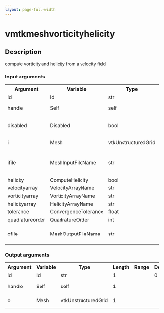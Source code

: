 ```yaml
---
layout: page-full-width
---
```

<h1>vmtkmeshvorticityhelicity</h1>
<h2>Description</h2>
compute vorticity and helicity from a velocity field
<h3>Input arguments</h3>
<table class="vmtkscripts">
<tr>
<th>Argument</th><th>Variable</th><th>Type</th><th>Length</th><th>Range</th><th>Default</th><th>Description</th>
</tr>
<tr><td>id</td><td>Id</td><td>str</td><td>1</td><td></td><td>0</td><td>script id</td>
</tr>
<tr><td>handle</td><td>Self</td><td>self</td><td>1</td><td></td><td></td><td>handle to self</td>
</tr>
<tr><td>disabled</td><td>Disabled</td><td>bool</td><td>1</td><td></td><td>0</td><td>disable execution and piping</td>
</tr>
<tr><td>i</td><td>Mesh</td><td>vtkUnstructuredGrid</td><td>1</td><td></td><td></td><td>the input mesh</td>
</tr>
<tr><td>ifile</td><td>MeshInputFileName</td><td>str</td><td>1</td><td></td><td></td><td>filename for the default Mesh reader</td>
</tr>
<tr><td>helicity</td><td>ComputeHelicity</td><td>bool</td><td>1</td><td></td><td>True</td><td></td>
</tr>
<tr><td>velocityarray</td><td>VelocityArrayName</td><td>str</td><td>1</td><td></td><td>None</td><td></td>
</tr>
<tr><td>vorticityarray</td><td>VorticityArrayName</td><td>str</td><td>1</td><td></td><td>Vorticity</td><td></td>
</tr>
<tr><td>helicityarray</td><td>HelicityArrayName</td><td>str</td><td>1</td><td></td><td>Helicity</td><td></td>
</tr>
<tr><td>tolerance</td><td>ConvergenceTolerance</td><td>float</td><td>1</td><td></td><td>1e-06</td><td></td>
</tr>
<tr><td>quadratureorder</td><td>QuadratureOrder</td><td>int</td><td>1</td><td></td><td>3</td><td></td>
</tr>
<tr><td>ofile</td><td>MeshOutputFileName</td><td>str</td><td>1</td><td></td><td></td><td>filename for the default Mesh writer</td>
</tr>
</table><h3>Output arguments</h3>
<table class="vmtkscripts">
<tr>
<th>Argument</th><th>Variable</th><th>Type</th><th>Length</th><th>Range</th><th>Default</th><th>Description</th>
</tr>
<tr><td>id</td><td>Id</td><td>str</td><td>1</td><td></td><td>0</td><td>script id</td>
</tr>
<tr><td>handle</td><td>Self</td><td>self</td><td>1</td><td></td><td></td><td>handle to self</td>
</tr>
<tr><td>o</td><td>Mesh</td><td>vtkUnstructuredGrid</td><td>1</td><td></td><td></td><td>the output mesh</td>
</tr>
</table>
